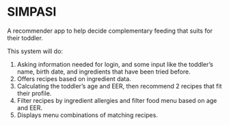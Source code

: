 # SIMPASI
A recommender app to help decide complementary feeding that suits for their toddler.

This system will do:
1. Asking information needed for login, and some input like the toddler’s name, birth date, and ingredients that have been tried before.
2. Offers recipes based on ingredient data.
3. Calculating the toddler’s age and EER, then recommend 2 recipes that fit their profile.
4. Filter recipes by ingredient allergies and filter food menu based on age and EER.
5. Displays menu combinations of matching recipes.

